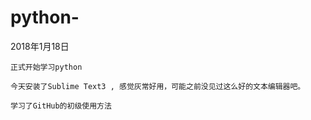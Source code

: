 # python-


2018年1月18日

	正式开始学习python

	今天安装了Sublime Text3 , 感觉灰常好用，可能之前没见过这么好的文本编辑器吧。

	学习了GitHub的初级使用方法
